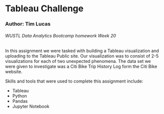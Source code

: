 <h1>Tableau Challenge</h1>
<h3>Author: Tim Lucas</h3>
<h6>WUSTL Data Analytics Bootcamp homework Week 20</h6>

<p>In this assignment we were tasked with building a Tableau visualization and uploading to the Tableau Public site. Our visualization was to consist of 2-5 visualizations for each of two unexpected phenomena. The data set we were given to investigate was a Citi Bike Trip History Log form the Citi Bike website.</p>

<p>Skills and tools that were used to complete this assignment include:</p>
<ul>
<li>Tableau</li>
<li>Python</li>
<li>Pandas</li>
<li>Jupyter Notebook</li>
</ul>
